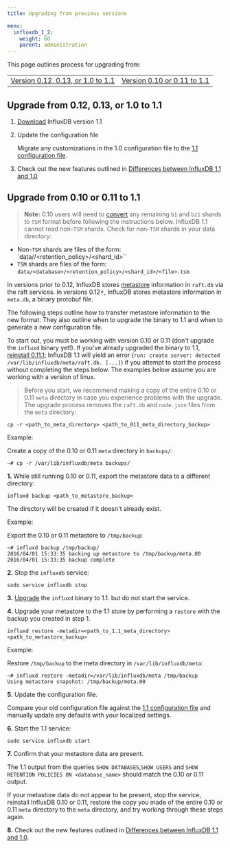 ```yaml
---
title: Upgrading from previous versions

menu:
  influxdb_1_2:
    weight: 60
    parent: administration
---
```



This page outlines process for upgrading from:

<table style="width:100%">
  <tr>
    <td><a href="#upgrade-from-0-12-0-13-or-1-0-to-1-1">Version 0.12, 0.13, or 1.0 to 1.1</a></td>
    <td><a href="#upgrade-from-0-10-or-0-11-to-1-1">Version 0.10 or 0.11 to 1.1</a></td>
  </tr>
</table>

## Upgrade from 0.12, 0.13, or 1.0 to 1.1

1. [Download](https://influxdata.com/downloads/#influxdb) InfluxDB version
1.1

2. Update the configuration file

    Migrate any customizations in the 1.0 configuration file to the [1.1 configuration file](/influxdb/v1.2/administration/config/).

3. Check out the new features outlined in
[Differences between InfluxDB 1.1 and 1.0](/influxdb/v1.2/administration/differences/)

## Upgrade from 0.10 or 0.11 to 1.1

> **Note:** 0.10 users will need to
[convert](/influxdb/v0.10/administration/upgrading/#convert-b1-and-bz1-shards-to-tsm1)
any remaining `b1` and `bz1` shards to `TSM` format before following the
instructions below.
InfluxDB 1.1 cannot read non-`TSM` shards.
Check for non-`TSM` shards in your data directory:
>
* Non-`TSM` shards are files of the form: `data/<database>/<retention_policy>/<shard_id>``
* `TSM` shards are files of the form: `data/<database>/<retention_policy>/<shard_id>/<file>.tsm`

In versions prior to 0.12, InfluxDB stores
[metastore](/influxdb/v1.2/concepts/glossary/#metastore) information in
`raft.db` via the raft services.
In versions 0.12+, InfluxDB stores metastore information in `meta.db`, a binary
protobuf file.

The following steps outline how to transfer metastore information to the new
format.
They also outline when to upgrade the binary to 1.1 and when to generate a
new configuration file.

To start out, you must be working with version 0.10 or 0.11 (don't upgrade the
`influxd` binary yet!).
If you've already upgraded the binary to 1.1, [reinstall 0.11.1](/influxdb/v0.12/administration/upgrading/#urls-for-influxdb-0-11);
InfluxDB 1.1 will yield an error
(`run: create server: detected /var/lib/influxdb/meta/raft.db. [...]`) if you
attempt to start the process without completing the steps below.
The examples below assume you are working with a version of linux.

> Before you start, we recommend making a copy of the entire 0.10 or 0.11 `meta`
directory in case you experience problems with the upgrade. The upgrade process
removes the `raft.db` and `node.json` files from the `meta` directory:
>
```
cp -r <path_to_meta_directory> <path_to_011_meta_directory_backup>
```
>
Example:
>
Create a copy of the 0.10 or 0.11 `meta` directory in `backups/`:
```
~# cp -r /var/lib/influxdb/meta backups/
```

**1.** While still running 0.10 or 0.11, export the metastore data to a different
directory:

```
influxd backup <path_to_metastore_backup>
```

The directory will be created if it doesn't already exist.

Example:

Export the 0.10 or 0.11 metastore to `/tmp/backup`:
```
~# influxd backup /tmp/backup/
2016/04/01 15:33:35 backing up metastore to /tmp/backup/meta.00
2016/04/01 15:33:35 backup complete
```

**2.** Stop the `influxdb` service:

```
sudo service influxdb stop
```

**3.** [Upgrade](https://influxdata.com/downloads/#influxdb) the `influxd`
binary to 1.1. but do not start the service.

**4.** Upgrade your metastore to the 1.1 store by performing a `restore` with
the backup you created in step 1.

```
influxd restore -metadir=<path_to_1.1_meta_directory> <path_to_metastore_backup>
```

Example:

Restore `/tmp/backup` to the meta directory in `/var/lib/influxdb/meta`:
```
~# influxd restore -metadir=/var/lib/influxdb/meta /tmp/backup
Using metastore snapshot: /tmp/backup/meta.00
```

**5.** Update the configuration file.

Compare your old configuration file against the [1.1 configuration file](/influxdb/v1.2/administration/config/)
and manually update any defaults with your localized settings.

**6.** Start the 1.1 service:

```
sudo service influxdb start
```

**7.** Confirm that your metastore data are present.

The 1.1 output from the queries `SHOW DATABASES`,`SHOW USERS` and
`SHOW RETENTION POLICIES ON <database_name>` should match the 0.10 or 0.11
output.

If your metastore data do not appear to be present, stop the service, reinstall
InfluxDB 0.10 or 0.11, restore the copy you made of the entire 0.10 or 0.11 `meta` directory to
the `meta` directory, and try working through these steps again.

**8.** Check out the new features outlined in
[Differences between InfluxDB 1.1 and 1.0](/influxdb/v1.2/administration/differences/).

